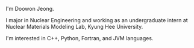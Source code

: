 I'm Doowon Jeong. 

I major in Nuclear Engineering and working as an undergraduate intern at Nuclear Materials Modeling Lab, Kyung Hee University. 

I'm interested in C++, Python, Fortran, and JVM languages. 

<!---
Doowon-Jeong/Doowon-Jeong is a ✨ special ✨ repository because its `README.md` (this file) appears on your GitHub profile.
You can click the Preview link to take a look at your changes.
--->
